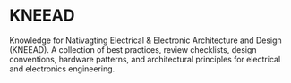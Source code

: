 # KNEEAD
Knowledge for Nativagting Electrical &amp; Electronic Architecture and Design (KNEEAD). A collection of best practices, review checklists, design conventions, hardware patterns, and architectural principles for electrical and electronics engineering.
